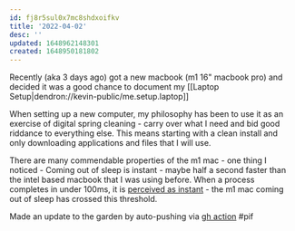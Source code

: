 ```yaml
---
id: fj8r5sul0x7mc8shdxoifkv
title: '2022-04-02'
desc: ''
updated: 1648962148301
created: 1648950181802
---
```


Recently (aka 3 days ago) got a new macbook (m1 16" macbook pro) and decided it was a good chance to document my [[Laptop Setup|dendron://kevin-public/me.setup.laptop]] 

When setting up a new computer, my philosophy has been to use it as an exercise of digital spring cleaning - carry over what I need and bid good riddance to everything else. This means starting with a clean install and only downloading applications and files that I will use. 

There are many commendable properties of the m1 mac - one thing I noticed - Coming out of sleep is instant - maybe half a second faster than the intel based macbook that I was using before. When a process completes in under 100ms, it is [perceived as instant](https://stackoverflow.com/questions/536300/what-is-the-shortest-perceivable-application-response-delay) - the m1 mac coming out of sleep has crossed this threshold. 

Made an update to the garden by auto-pushing via [gh action](https://github.com/kevinslin/kevin-public/blob/main/.github/workflows/dendron.yml) #pif
